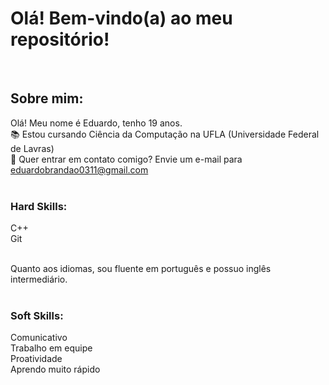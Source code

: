# Olá! Bem-vindo(a) ao meu repositório!

<br>

## Sobre mim:

Olá! Meu nome é Eduardo, tenho 19 anos.<br>
📚 Estou cursando Ciência da Computação na UFLA (Universidade Federal de Lavras) <br>
📧 Quer entrar em contato comigo? Envie um e-mail para eduardobrandao0311@gmail.com <br>
<br>

### Hard Skills:
C++
<br>
Git 
<br>

<br>
Quanto aos idiomas, sou fluente em português e possuo inglês intermediário. <br>
<br>

### Soft Skills:

Comunicativo
<br>
Trabalho em equipe
<br>
Proatividade
<br>
Aprendo muito rápido
<br>

<br>


